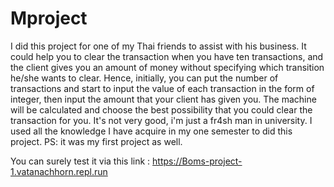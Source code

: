 # Mproject
I did this project for one of my Thai friends to assist with his business. It could help you to clear the transaction when you have ten transactions, and the client gives you an amount of money without specifying which transition he/she wants to clear. Hence, initially, you can put the number of transactions and start to input the value of each transaction in the form of integer, then input the amount that your client has given you. The machine will be calculated and choose the best possibility that you could clear the transaction for you. It's not very good, i'm just a fr4sh man in university. I used all the knowledge I have acquire in my one semester to did this project.  PS: it was my first project as well.

You can surely test it via this link : https://Boms-project-1.vatanachhorn.repl.run
